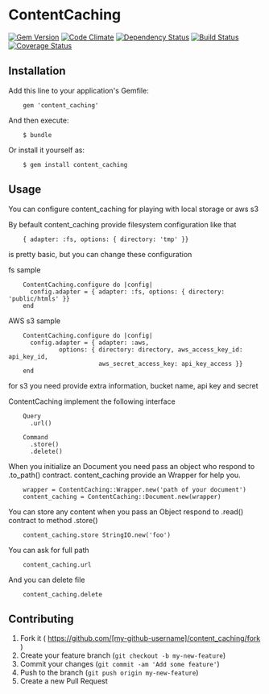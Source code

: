 # ContentCaching

[![Gem Version](https://badge.fury.io/rb/content_caching.svg)](http://badge.fury.io/rb/content_caching)
[![Code Climate](https://codeclimate.com/github/FinalCAD/content_caching.png)](https://codeclimate.com/github/FinalCAD/content_caching)
[![Dependency Status](https://gemnasium.com/FinalCAD/content_caching.png)](https://gemnasium.com/FinalCAD/content_caching)
[![Build Status](https://travis-ci.org/FinalCAD/content_caching.svg?branch=master)](https://travis-ci.org/FinalCAD/content_caching)
[![Coverage Status](https://coveralls.io/repos/FinalCAD/content_caching/badge.png)](https://coveralls.io/r/FinalCAD/content_caching)

## Installation

Add this line to your application's Gemfile:

```
    gem 'content_caching'
```

And then execute:

```
    $ bundle
```

Or install it yourself as:

```
    $ gem install content_caching
```

## Usage

You can configure content_caching for playing with local storage or aws s3

By befault content_caching provide filesystem configuration like that

```
    { adapter: :fs, options: { directory: 'tmp' }}
```

is pretty basic, but you can change these configuration

fs sample

```
    ContentCaching.configure do |config|
      config.adapter = { adapter: :fs, options: { directory: 'public/htmls' }}
    end
```

AWS s3 sample

```
    ContentCaching.configure do |config|
      config.adapter = { adapter: :aws,
              options: { directory: directory, aws_access_key_id: api_key_id,
                         aws_secret_access_key: api_key_access }}
    end
```

for s3 you need provide extra information, bucket name, api key and secret

ContentCaching implement the following interface

```
    Query
      .url()

    Command
      .store()
      .delete()
```

When you initialize an Document you need pass an object who respond to .to_path() contract. content_caching provide an Wrapper for help you.

```
    wrapper = ContentCaching::Wrapper.new('path of your document')
    content_caching = ContentCaching::Document.new(wrapper)
```

You can store any content when you pass an Object respond to .read() contract to method .store()

```
    content_caching.store StringIO.new('foo')
```

You can ask for full path

```
    content_caching.url
```

And you can delete file

```
    content_caching.delete
```

## Contributing

1. Fork it ( https://github.com/[my-github-username]/content_caching/fork )
2. Create your feature branch (`git checkout -b my-new-feature`)
3. Commit your changes (`git commit -am 'Add some feature'`)
4. Push to the branch (`git push origin my-new-feature`)
5. Create a new Pull Request
